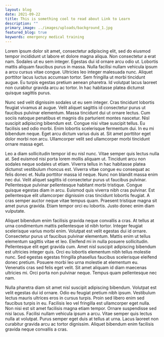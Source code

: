 ```yaml
---
layout: blog
date: 2021-09-22
title: This is something cool to read about Link to Learn
description: ""
primary_image: ../images/uploads/background_1.jpg
featured_blog: true
keywords: emergency medical training
---
```

<!--StartFragment-->

Lorem ipsum dolor sit amet, consectetur adipiscing elit, sed do eiusmod tempor incididunt ut labore et dolore magna aliqua. Non consectetur a erat nam. Sodales ut eu sem integer. Egestas dui id ornare arcu odio ut. Lobortis mattis aliquam faucibus purus in massa. Nulla facilisi nullam vehicula ipsum a arcu cursus vitae congue. Ultricies leo integer malesuada nunc. Aliquet porttitor lacus luctus accumsan tortor. Sem fringilla ut morbi tincidunt augue. Eu turpis egestas pretium aenean pharetra. Id volutpat lacus laoreet non curabitur gravida arcu ac tortor. In hac habitasse platea dictumst quisque sagittis purus.

Nunc sed velit dignissim sodales ut eu sem integer. Cras tincidunt lobortis feugiat vivamus at augue. Velit aliquet sagittis id consectetur purus ut faucibus pulvinar elementum. Massa tincidunt dui ut ornare lectus. Cum sociis natoque penatibus et magnis dis parturient montes nascetur. Nisl suscipit adipiscing bibendum est. Congue nisi vitae suscipit tellus. Eu facilisis sed odio morbi. Enim lobortis scelerisque fermentum dui. In eu mi bibendum neque. Eget arcu dictum varius duis at. Sit amet porttitor eget dolor morbi non arcu. Ullamcorper velit sed ullamcorper morbi tincidunt ornare massa eget.

Leo a diam sollicitudin tempor id eu nisl nunc. Vitae semper quis lectus nulla at. Sed euismod nisi porta lorem mollis aliquam ut. Tincidunt arcu non sodales neque sodales ut etiam. Viverra tellus in hac habitasse platea dictumst vestibulum rhoncus est. Viverra vitae congue eu consequat ac felis donec et. Nulla porttitor massa id neque. Nunc non blandit massa enim nec dui. Velit aliquet sagittis id consectetur purus ut faucibus pulvinar. Pellentesque pulvinar pellentesque habitant morbi tristique. Congue quisque egestas diam in arcu. Euismod quis viverra nibh cras pulvinar. Est pellentesque elit ullamcorper dignissim cras tincidunt lobortis feugiat. A cras semper auctor neque vitae tempus quam. Praesent tristique magna sit amet purus gravida. Etiam tempor orci eu lobortis. Justo donec enim diam vulputate.

Aliquet bibendum enim facilisis gravida neque convallis a cras. At tellus at urna condimentum mattis pellentesque id nibh tortor. Integer feugiat scelerisque varius morbi enim. Volutpat est velit egestas dui id ornare. Consectetur purus ut faucibus pulvinar elementum. Mattis enim ut tellus elementum sagittis vitae et leo. Eleifend mi in nulla posuere sollicitudin. Pellentesque elit eget gravida cum. Amet nisl suscipit adipiscing bibendum est ultricies integer quis. Orci eu lobortis elementum nibh tellus molestie nunc. Sed egestas egestas fringilla phasellus faucibus scelerisque eleifend donec pretium. Posuere morbi leo urna molestie at elementum eu. Venenatis cras sed felis eget velit. Sit amet aliquam id diam maecenas ultricies mi. Orci porta non pulvinar neque. Tempus quam pellentesque nec nam.

Nulla pharetra diam sit amet nisl suscipit adipiscing bibendum. Volutpat est velit egestas dui id ornare. Odio eu feugiat pretium nibh ipsum. Vestibulum lectus mauris ultrices eros in cursus turpis. Proin sed libero enim sed faucibus turpis in eu. Facilisis leo vel fringilla est ullamcorper eget nulla. Non nisi est sit amet facilisis magna etiam tempor. Ornare suspendisse sed nisi lacus. Facilisi nullam vehicula ipsum a arcu. Vitae semper quis lectus nulla at volutpat. Purus semper eget duis at tellus at urna. Lacus laoreet non curabitur gravida arcu ac tortor dignissim. Aliquet bibendum enim facilisis gravida neque convallis a cras.

<!--EndFragment-->